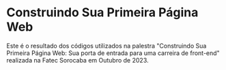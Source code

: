 # Construindo Sua Primeira Página Web

Este é o resultado dos códigos utilizados na palestra "Construindo Sua Primeira Página Web: Sua porta de entrada para uma carreira de front-end" realizada na Fatec Sorocaba em Outubro de 2023.
